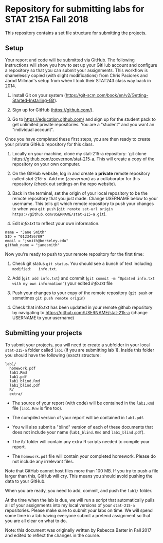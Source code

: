 # Repository for submitting labs for STAT 215A Fall 2018

This repository contains a set file structure for submitting the projects.

## Setup

Your report and code will be submitted via GitHub. The following instructions will show you how to set up your GitHub account and configure a repository so that you can submit your assignments. This workflow is shamelessly copied (with slight modifications) from Chris Paciorek and Jarod Millman's setup from when I took their STAT243 class way back in 2014.

1. Install Git on your system (https://git-scm.com/book/en/v2/Getting-Started-Installing-Git).

1. Sign up for GitHub (https://github.com/).

1. Go to https://education.github.com/ and sign up for the student pack to get unlimited private repositories. You are a "student" and you want an "individual account".

Once you have completed these first steps, you are then ready to create your private GitHub repository for this class.

1. Locally on your machine, clone my stat-215-a repository: `git clone https://github.com/zoevernon/stat-215-a. This will create a copy of the repository on your own computer.

1. On the GitHub website, log in and create a **private** remote repository called *stat-215-a*. Add me (*zoevernon*) as a collaborator for this repository (check out settings on the repo website).

1. Back in the terminal, set the origin of your local repository to be the remote repository that you just made. Change USERNAME below to your username. This tells git which remote repository to push your changes to when you `git push` (`git remote set-url origin https://github.com/USERNAME/stat-215-a.git`).

1. Edit *info.txt* to reflect your own information.

```
name = "Jane Smith"
SID = "0123456789"
email = "jsmith@berkeley.edu"
github_name = "janesmith"
```

Now you're ready to push to your remote repository for the first time:

1. Check git status `git status`. You should see a bunch of text including `modified:   info.txt`.

1. Add (`git add info.txt`) and commit (`git commit -m “Updated info.txt with my own information”`) your edited *info.txt* file

1. Push your changes to your copy of the remote repository (`git push` or sometimes `git push remote origin`)

1. Check that info.txt has been updated in your remote github repository by navigating to https://github.com/USERNAME/stat-215-a (change USERNAME to your username)

## Submitting your projects

To submit your projects, you will need to create a subfolder in your local `stat-215-a` folder called `lab1` (if you are submitting lab 1). Inside this folder you should have the following (exact) structure:

```
lab1/
  homework.pdf
  lab1.Rmd
  lab1.pdf
  lab1_blind.Rmd
  lab1_blind.pdf
  R/
  extra/
```

- The source of your report (with code) will be contained in the `lab1.Rmd` file (`lab1.Rnw` is fine too).

- The compiled version of your report will be contained in `lab1.pdf`.

- You will also submit a "blind" version of each of these documents that does not include your name (`lab1_blind.Rmd` and `lab1_blind.pdf`).

- The `R/` folder will contain any extra R scripts needed to compile your report.

- The `homework.pdf` file will contain your completed homework. Please do not include any irrelevant files.

Note that GitHub cannot host files more than 100 MB. If you try to push a file larger than this, GitHub will cry. This means you should avoid pushing the data to your GitHub.  

When you are ready, you need to add, commit, and push the `lab1/` folder.

At the time when the lab is due, we will run a script that automatically pulls all of your assignments into my local versions of your `stat-215-a` repositories. Please make sure to submit your labs on time. We will spend some time in a lab having everyone submit a pretend assignment so that you are all clear on what to do.

Note: this document was originally written by Rebecca Barter in Fall 2017 and edited to reflect the changes in the course.  